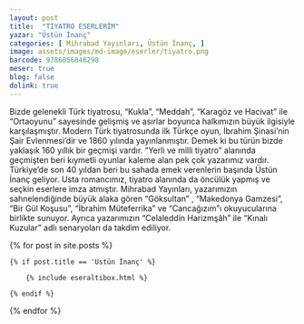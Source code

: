 ```yaml
---
layout: post
title:  "TİYATRO ESERLERİM"
yazar: "Üstün İnanç"
categories: [ Mihrabad Yayınları, Üstün İnanç, ]
image: assets/images/md-image/eserler/tiyatro.png
barcode: 9786056846298
meser: true
blog: false
dolink: true
---
```


Bizde gelenekli Türk tiyatrosu, “Kukla”, “Meddah”, “Karagöz ve Hacivat” ile “Ortaoyunu” sayesinde gelişmiş ve asırlar boyunca halkımızın büyük ilgisiyle karşılaşmıştır. Modern Türk tiyatrosunda ilk Türkçe oyun, İbrahim Şinasi’nin Şair Evlenmesi’dir ve 1860 yılında yayınlanmıştır. Demek ki bu türün bizde yaklaşık 160 yıllık bir geçmişi vardır. “Yerli ve milli tiyatro” alanında geçmişten beri kıymetli oyunlar kaleme alan pek çok yazarımız vardır. Türkiye’de son 40 yıldan beri bu sahada emek verenlerin başında Üstün İnanç geliyor. Usta romancımız, tiyatro alanında da öncülük yapmış ve seçkin eserlere imza atmıştır. Mihrabad Yayınları, yazarımızın sahnelendiğinde büyük alaka gören “Göksultan” , “Makedonya Gamzesi”, “Bir Gül Koşusu”, “İbrahim Müteferrika” ve “Cancağızım”ı okuyucularına birlikte sunuyor. Ayrıca yazarımızın “Celaleddin Harizmşâh” ile “Kınalı Kuzular” adlı senaryoları da takdim ediliyor.



{% for post in site.posts %}

    {% if post.title == 'Üstün İnanç' %}

        {% include eseraltibox.html %}

    {% endif %}

{% endfor %}

